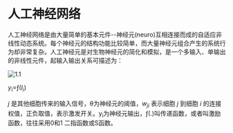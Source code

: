 # 人工神经网络
人工神经网络是由大量简单的基本元件--神经元(neuro)互相连接而成的自适应非线性动态系统。每个神经元的结构功能比较简单，而大量神经元组合产生的系统行为却非常复杂。人工神经元是对生物神经元的简化和模拟，是一个多输入、单输出的非线性元件，起输入输出关系可描述为：

![1.1](https://github.com/willhelm-nudt/photo/blob/master/1.1.png)

_y_<sub>i</sub>=&fnof;(_I_<sub>_i_</sub>)

_j_ 是其他细胞传来的输入信号，θ为神经元的阈值，_w<sub>ji</sub>_ 表示细胞 _j_ 到细胞 _i_ 的连接权值，正负取值，表示激发开关。y<sub>i</sub>为神经元输出，&fnof;(.)叫传递函数，或者叫激励函数，往往采用0和1 二指函数或S函数。
